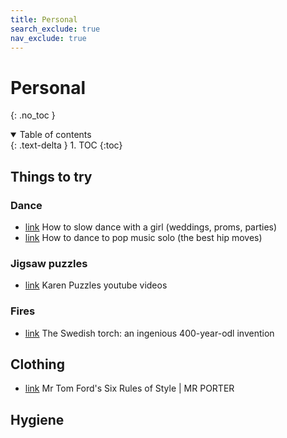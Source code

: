 ```yaml
---
title: Personal
search_exclude: true
nav_exclude: true
---
```


<!-- prettier-ignore-start -->
# Personal
{: .no_toc }

<details open markdown="block">
  <summary>
    Table of contents
  </summary>
  {: .text-delta }
1. TOC
{:toc}
</details>

<!-- prettier-ignore-end -->

## Things to try

### Dance

-   [link](https://youtu.be/S1qp7r99DcE) How to slow dance with a girl (weddings, proms, parties)
-   [link](https://www.youtube.com/watch?v=w60K81K_Idk) How to dance to pop music solo (the best hip moves)

### Jigsaw puzzles

-   [link](https://www.youtube.com/watch?v=0KRToCPAACI) Karen Puzzles youtube videos

### Fires

-   [link](https://www.youtube.com/watch?v=kqTxWiW8x9o) The Swedish torch: an ingenious 400-year-odl invention

## Clothing

-   [link](https://www.youtube.com/watch?v=ghgW1PLXrc8) Mr Tom Ford's Six Rules of Style | MR PORTER

## Hygiene
